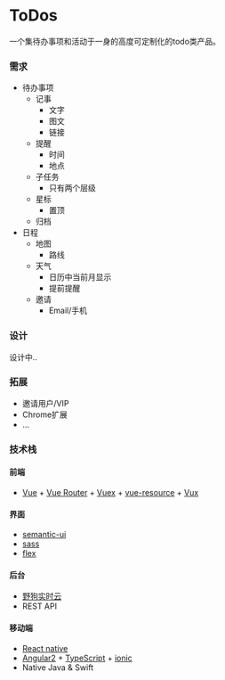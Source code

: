 # ToDos

一个集待办事项和活动于一身的高度可定制化的todo类产品。

### 需求

+ 待办事项
  + 记事
    + 文字
    + 图文
    + 链接
  + 提醒
    + 时间
    + 地点
  + 子任务
    + 只有两个层级
  + 星标
    + 置顶
  + 归档
+ 日程
  + 地图
    + 路线
  + 天气
    + 日历中当前月显示
    + 提前提醒
  + 邀请
    + Email/手机

### 设计

设计中..

### 拓展

+ 邀请用户/VIP
+ Chrome扩展
+ ...

### 技术栈

#### 前端

+ [Vue](http://cn.vuejs.org/) + [Vue Router](router.vuejs.org/zh-cn/index.html) + [Vuex](http://vuex.vuejs.org/zh-cn/tutorial.html#)  + [vue-resource](https://github.com/vuejs/vue-resource) + [Vux](https://vux.li/#!/demo)

#### 界面

+ [semantic-ui](http://semantic-ui.com/introduction/new.html)
+ [sass](http://sass.bootcss.com/)
+ [flex](http://www.ruanyifeng.com/blog/2015/07/flex-grammar.html?utm_source=tuicool)

#### 后台

+ [野狗实时云](wilddog.com)
+ REST API

#### 移动端

+ [React native](http://reactnative.cn/)
+ [Angular2](https://angular.cn/) + [TypeScript](https://github.com/Microsoft/TypeScript) + [ionic](http://www.ionic.wang/js_doc-index.html)
+ Native Java & Swift

